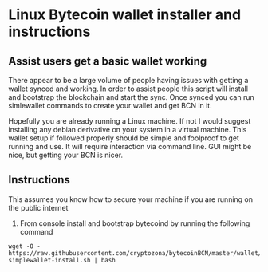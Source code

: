 # Linux Bytecoin wallet installer and instructions
## Assist users get a basic wallet working

There appear to be a large volume of people having issues with getting a wallet synced and working. In order to assist people this script will install and bootstrap the blockchain and start the sync. Once synced you can run simlewallet commands to create your wallet and get BCN in it. 

Hopefully you are already running a Linux machine. If not I would suggest installing any debian derivative on your system in a virtual machine. This wallet setup if followed properly should be simple and foolproof to get running and use. It will require interaction via command line. GUI might be nice, but getting your BCN is nicer.

## Instructions
This assumes you know how to secure your machine if you are running on the public internet

1. From console install and bootstrap bytecoind by running the following command
```
wget -O - https://raw.githubusercontent.com/cryptozona/bytecoinBCN/master/wallet/bytecoin-simplewallet-install.sh | bash
```
